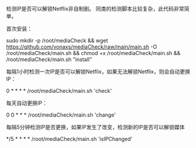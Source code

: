 检测IP是否可以解锁Netflix非自制剧。
同类的检测脚本比较复杂，此代码非常简单。

首次安装：

sudo mkdir -p /root/mediaCheck && wget https://github.com/vonaxs/mediaCheck/raw/main/main.sh -O /root/mediaCheck/main.sh && chmod +x /root/mediaCheck/main.sh && /root/mediaCheck/main.sh "install"

每隔1小时检测一次IP是否可以解锁Netflix，如果无法解锁Netflix，则会自动更换IP：

0 * * * * /root/mediaCheck/main.sh 'check'

每天自动更换IP：

0 0 * * * /root/mediaCheck/main.sh 'change'

每隔5分钟检测IP是否更换，如果IP发生了改变，检测新的IP是否可以解锁媒体

*/5 * * * * /root/mediaCheck/main.sh 'isIPChanged'
